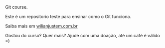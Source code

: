 Git course.

Este é um repositorio teste para ensinar como o Git funciona.

Saiba mais em [wilianjustem.com.br](http://wilianjustem.com.br)

Gostou do curso? Quer mais? Ajude com uma doação, até um café é válido =)